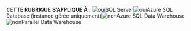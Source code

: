 <Token>**CETTE RUBRIQUE S’APPLIQUE À :** ![oui](media/yes.png)SQL Server![oui](media/yes.png)Azure SQL Database (instance gérée uniquement)![non](media/no.png)Azure SQL Data Warehouse![non](media/no.png)Parallel Data Warehouse </Token>